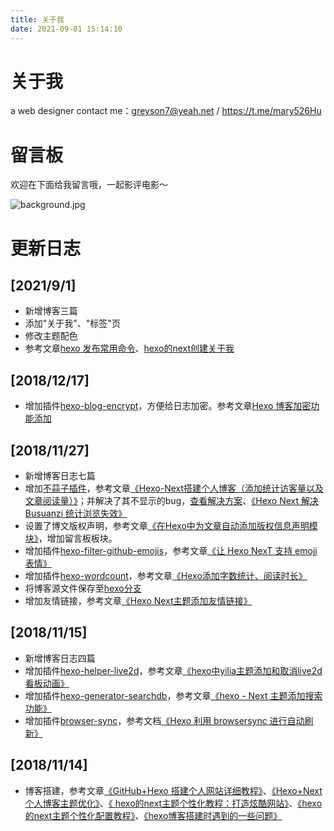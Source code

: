 ```yaml
---
title: 关于我
date: 2021-09-01 15:14:10
---
```


# 关于我  

a web designer 
contact me：greyson7@yeah.net / https://t.me/mary526Hu

# 留言板
欢迎在下面给我留言哦，一起影评电影～

[//]: # (![background.jpg]&#40;http://amier.asuscomm.com:6391/images/2022/09/15/background.jpg&#41;)
![background.jpg](https://hutianhua.com:6395/images/2022/09/15/background.jpg)

# 更新日志  

## [2021/9/1] 
- 新增博客三篇
- 添加"关于我"、"标签"页
- 修改主题配色
- 参考文章[hexo 发布常用命令](https://www.jianshu.com/p/8cd8de293da3)、[hexo的next创建关于我](https://www.jianshu.com/p/e4330a081030)

## [2018/12/17]  
- 增加插件[hexo-blog-encrypt](https://github.com/MikeCoder/hexo-blog-encrypt)，方便给日志加密。参考文章[Hexo 博客加密功能添加](http://zhailiange.com/2017/07/06/hexo-encrypt/)

## [2018/11/27] 
- 新增博客日志七篇
- 增加[不蒜子插件](https://theme-next.iissnan.com/third-party-services.html)，参考文章[《Hexo-Next搭建个人博客（添加统计访客量以及文章阅读量）》](https://yfzhou.coding.me/2018/08/08/Hexo-Next%E6%90%AD%E5%BB%BA%E4%B8%AA%E4%BA%BA%E5%8D%9A%E5%AE%A2%EF%BC%88%E6%B7%BB%E5%8A%A0%E7%BB%9F%E8%AE%A1%E8%AE%BF%E5%AE%A2%E9%87%8F%E4%BB%A5%E5%8F%8A%E6%96%87%E7%AB%A0%E9%98%85%E8%AF%BB%E9%87%8F%EF%BC%89/)；并解决了其不显示的bug，[查看解决方案](https://blog.csdn.net/stormdony/article/details/82980320)、[《Hexo Next 解决 Busuanzi 统计浏览失效》](https://blog.csdn.net/ddydavie/article/details/83020549)
- 设置了博文版权声明，参考文章[《在Hexo中为文章自动添加版权信息声明模块》](https://blog.csdn.net/qinyuanpei/article/details/49863273)，增加留言板板块。
- 增加插件[hexo-filter-github-emojis](https://github.com/crimx/hexo-filter-github-emojis)，参考文章[《让 Hexo NexT 支持 emoji 表情》](https://novnan.github.io/Hexo/emojis-for-hexo-next/)
- 增加插件[hexo-wordcount](https://github.com/willin/hexo-wordcount)，参考文章[《Hexo添加字数统计、阅读时长》](https://www.jianshu.com/p/baea8c95e39b)
- 将博客源文件保存至[hexo分支](https://github.com/Mary526/Mary526.github.io/tree/hexo)
- 增加友情链接，参考文章[《Hexo Next主题添加友情链接》](https://www.jianshu.com/p/57dd558b2b42)

## [2018/11/15] 
- 新增博客日志四篇
- 增加插件[hexo-helper-live2d](https://github.com/EYHN/hexo-helper-live2d)，参考文章[《hexo中yilia主题添加和取消live2d看板动画》](https://blog.csdn.net/stormdony/article/details/82558104)
- 增加插件[hexo-generator-searchdb](https://github.com/theme-next/hexo-generator-searchdb)，参考文章[《hexo - Next 主题添加搜索功能》](https://yashuning.github.io/2018/06/29/hexo-Next-%E4%B8%BB%E9%A2%98%E6%B7%BB%E5%8A%A0%E6%90%9C%E7%B4%A2%E5%8A%9F%E8%83%BD/)
- 增加插件[browser-sync](https://www.browsersync.io/)，参考文档[《Hexo 利用 browsersync 进行自动刷新》](https://blog.singee.me/2018/05/16/hexo-auto-refresh/)

## [2018/11/14] 
- 博客搭建，参考文章[《GitHub+Hexo 搭建个人网站详细教程》](https://zhuanlan.zhihu.com/p/26625249)、[《Hexo+Next个人博客主题优化》](https://www.jianshu.com/p/efbeddc5eb19)、[《
hexo的next主题个性化教程：打造炫酷网站》](https://blog.csdn.net/qq_33699981/article/details/72716951)、[《hexo的next主题个性化配置教程》](https://segmentfault.com/a/1190000009544924)、[《hexo博客搭建时遇到的一些问题》](https://segmentfault.com/a/1190000003710962)